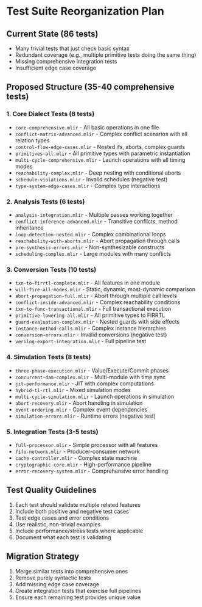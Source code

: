 # Test Suite Reorganization Plan

## Current State (86 tests)
- Many trivial tests that just check basic syntax
- Redundant coverage (e.g., multiple primitive tests doing the same thing)
- Missing comprehensive integration tests
- Insufficient edge case coverage

## Proposed Structure (35-40 comprehensive tests)

### 1. Core Dialect Tests (8 tests)
- `core-comprehensive.mlir` - All basic operations in one file
- `conflict-matrix-advanced.mlir` - Complex conflict scenarios with all relation types
- `control-flow-edge-cases.mlir` - Nested ifs, aborts, complex guards
- `primitives-all.mlir` - All primitive types with parametric instantiation
- `multi-cycle-comprehensive.mlir` - Launch operations with all timing modes
- `reachability-complex.mlir` - Deep nesting with conditional aborts
- `schedule-violations.mlir` - Invalid schedules (negative test)
- `type-system-edge-cases.mlir` - Complex type interactions

### 2. Analysis Tests (6 tests)
- `analysis-integration.mlir` - Multiple passes working together
- `conflict-inference-advanced.mlir` - Transitive conflicts, method inheritance
- `loop-detection-nested.mlir` - Complex combinational loops
- `reachability-with-aborts.mlir` - Abort propagation through calls
- `pre-synthesis-errors.mlir` - Non-synthesizable constructs
- `scheduling-complex.mlir` - Large modules with many conflicts

### 3. Conversion Tests (10 tests)
- `txn-to-firrtl-complete.mlir` - All features in one module
- `will-fire-all-modes.mlir` - Static, dynamic, most-dynamic comparison
- `abort-propagation-full.mlir` - Abort through multiple call levels
- `conflict-inside-advanced.mlir` - Complex reachability conditions
- `txn-to-func-transactional.mlir` - Full transactional execution
- `primitive-lowering-all.mlir` - All primitive types to FIRRTL
- `guard-evaluation-complex.mlir` - Nested guards with side effects
- `instance-method-calls.mlir` - Complex instance hierarchies
- `conversion-errors.mlir` - Invalid conversions (negative test)
- `verilog-export-integration.mlir` - Full pipeline test

### 4. Simulation Tests (8 tests)
- `three-phase-execution.mlir` - Value/Execute/Commit phases
- `concurrent-dam-complex.mlir` - Multi-module with time sync
- `jit-performance.mlir` - JIT with complex computations
- `hybrid-tl-rtl.mlir` - Mixed simulation modes
- `multi-cycle-simulation.mlir` - Launch operations in simulation
- `abort-recovery.mlir` - Abort handling in simulation
- `event-ordering.mlir` - Complex event dependencies
- `simulation-errors.mlir` - Runtime errors (negative test)

### 5. Integration Tests (3-5 tests)
- `full-processor.mlir` - Simple processor with all features
- `fifo-network.mlir` - Producer-consumer network
- `cache-controller.mlir` - Complex state machine
- `cryptographic-core.mlir` - High-performance pipeline
- `error-recovery-system.mlir` - Comprehensive error handling

## Test Quality Guidelines
1. Each test should validate multiple related features
2. Include both positive and negative test cases
3. Test edge cases and error conditions
4. Use realistic, non-trivial examples
5. Include performance/stress tests where applicable
6. Document what each test is validating

## Migration Strategy
1. Merge similar tests into comprehensive ones
2. Remove purely syntactic tests
3. Add missing edge case coverage
4. Create integration tests that exercise full pipelines
5. Ensure each remaining test provides unique value